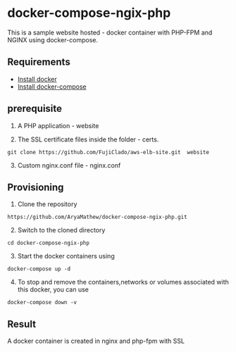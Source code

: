 # docker-compose-ngix-php
This is a sample website hosted - docker container with PHP-FPM and NGINX using docker-compose.

## Requirements
- [Install docker](https://docs.docker.com/engine/install/)
- [Install docker-compose](https://docs.docker.com/compose/install/)

## prerequisite

1. A PHP application - website

2. The SSL certificate files inside the folder - certs.

```
git clone https://github.com/FujiClado/aws-elb-site.git  website
```

3. Custom nginx.conf file - nginx.conf



## Provisioning

1. Clone the repository
```
https://github.com/AryaMathew/docker-compose-ngix-php.git
```
2. Switch to the cloned directory
```
cd docker-compose-ngix-php
```
3. Start the docker containers using
```
docker-compose up -d
```
4. To stop and remove the containers,networks or volumes associated with this docker, you can use
```
docker-compose down -v
```

## Result

A docker container is created in nginx and php-fpm with SSL 
